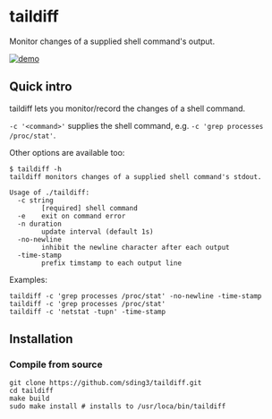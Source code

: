 # taildiff

Monitor changes of a supplied shell command's output.

[![demo](https://asciinema.org/a/304828.svg)](https://asciinema.org/a/304828?autoplay=1)

## Quick intro

taildiff lets you monitor/record the changes of a shell command.

`-c '<command>'` supplies the shell command, e.g. `-c 'grep processes /proc/stat'`.

Other options are available too:

```
$ taildiff -h
taildiff monitors changes of a supplied shell command's stdout.

Usage of ./taildiff:
  -c string
    	[required] shell command
  -e	exit on command error
  -n duration
    	update interval (default 1s)
  -no-newline
    	inhibit the newline character after each output
  -time-stamp
    	prefix timstamp to each output line
```

Examples:

```
taildiff -c 'grep processes /proc/stat' -no-newline -time-stamp
taildiff -c 'grep processes /proc/stat'
taildiff -c 'netstat -tupn' -time-stamp
```

## Installation

### Compile from source

```
git clone https://github.com/sding3/taildiff.git
cd taildiff
make build
sudo make install # installs to /usr/loca/bin/taildiff
```
